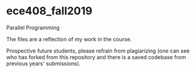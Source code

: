 # ece408_fall2019

Parallel Programming

The files are a reflection of my work in the course.

Prospective future students, please refrain from plagiarizing (one can see who has forked from this repository and there is a saved codebase from previous years' submissions).
